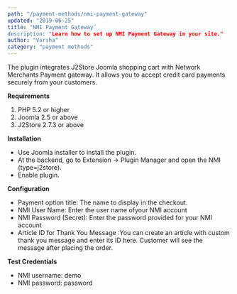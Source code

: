 ```yaml
---
path: "/payment-methods/nmi-payment-gateway"
updated: "2019-06-25"
title: "NMI Payment Gateway¨
description: "Learn how to set up NMI Payment Gateway in your site."
author: "Varsha"
category: "payment methods"
---
```


The plugin integrates J2Store Joomla shopping cart with Network Merchants Payment gateway. It allows you to accept credit card payments securely from your customers.

**Requirements**

1. PHP 5.2 or higher
2. Joomla 2.5 or above
3. J2Store 2.7.3 or above

**Installation**

* Use Joomla installer to install the plugin.
* At the backend, go to Extension -> Plugin Manager and open the NMI (type=j2store).
* Enable plugin.

**Configuration**

* Payment option title: The name to display in the checkout.
* NMI User Name: Enter the user name ofyour NMI account
* NMI Password (Secret):  Enter the password provided for your NMI account
* Article ID for Thank You Message :You can create an article with custom thank you message and enter its ID here. Customer will see the message after placing the order.

**Test Credentials**

* NMI username: demo
* NMI password: password

